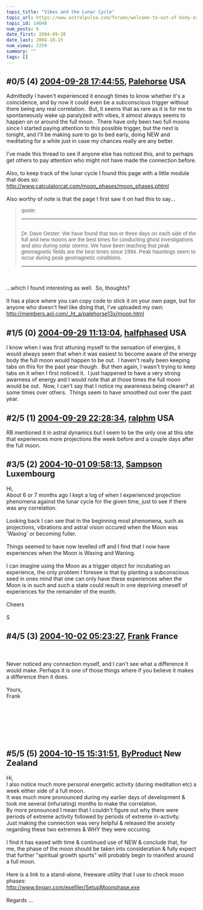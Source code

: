 ```yaml
---
topic_title: "Vibes and the Lunar Cycle"
topic_url: https://www.astralpulse.com/forums/welcome-to-out-of-body-experiences!/vibes-and-the-lunar-cycle
topic_id: 14648
num_posts: 6
date_first: 2004-09-28
date_last: 2004-10-15
num_views: 2259
summary: ""
tags: []
---
```


## \#0/5 (4) [2004-09-28 17:44:55](https://www.astralpulse.com/forums/index.php?msg=129512), [Palehorse](https://www.astralpulse.com/forums/profile/?u=5313) USA ##
<section>
Admittedly I haven't experienced it enough times to know whether it's a coincidence, and by now it could even be a subconscious trigger without there being any real correlation.  But, it seems that as rare as it is for me to spontaneously wake up paralyzed with vibes, it almost always seems to happen on or around the full moon.  There have only been two full moons since I started paying attention to this possible trigger, but the next is tonight, and I'll be making sure to go to bed early, doing NEW and meditating for a while just in case my chances really are any better.
<br>
<br>
I've made this thread to see if anyone else has noticed this, and to perhaps get others to pay attention who might not have made the connection before.
<br>
<br>
Also, to keep track of the lunar cycle I found this page with a little module that does so:
<a class="bbc_link" href="http://www.calculatorcat.com/moon_phases/moon_phases.phtml" rel="noopener" target="_blank">
 http://www.calculatorcat.com/moon_phases/moon_phases.phtml
</a>
<br>
<br>
Also worthy of note is that the page I first saw it on had this to say...
<blockquote id='"quote"'>
 <font face='"Arial"' id='"quote"' size='"1"'>
  quote:
  <hr height='"1"' id='"quote"' noshade=""/>
  <br>
  Dr. Dave Oester: We have found that two or three days on each side of the full and new moons are the best times for conducting ghost investigations and also during solar storms. We have been teaching that peak geomagnetic fields are the best times since 1994. Peak hauntings seem to occur during peak geomagnetic conditions.
  <hr height='"1"' id='"quote"' noshade=""/>
 </font>
</blockquote>
<br>
<br>
...which I found interesting as well.  So, thoughts?
<br>
<br>
It has a place where you can copy code to stick it on your own page, but for anyone who doesn't feel like doing that, I've uploaded my own:
<a class="bbc_link" href="http://members.aol.com/_ht_a/palehorse13x/moon.html" rel="noopener" target="_blank">
 http://members.aol.com/_ht_a/palehorse13x/moon.html
</a>
</section>

## \#1/5 (0) [2004-09-29 11:13:04](https://www.astralpulse.com/forums/index.php?msg=115298), [halfphased](https://www.astralpulse.com/forums/profile/?u=2995) USA ##
<section>
I know when I was first attuning myself to the sensation of energies, it would always seem that when it was easiest to become aware of the energy body the full moon would happen to be out.  I haven't really been keeping tabs on this for the past year though.  But then again, I wasn't trying to keep tabs on it when I first noticed it.  I just happened to have a very strong awarness of energy and I would note that at those times the full moon would be out.  Now, I can't say that I notice my awareness being clearer? at some times over others.  Things seem to have smoothed out over the past year.
</section>

## \#2/5 (1) [2004-09-29 22:28:34](https://www.astralpulse.com/forums/index.php?msg=115376), [ralphm](https://www.astralpulse.com/forums/profile/?u=488) USA ##
<section>
RB mentioned it in astral dynamics but I seem to be the only one at this site that experiences more projections the week before and a couple days after the full moon.
</section>

## \#3/5 (2) [2004-10-01 09:58:13](https://www.astralpulse.com/forums/index.php?msg=115594), [Sampson](https://www.astralpulse.com/forums/profile/?u=4884) Luxembourg ##
<section>
Hi,
<br>
About 6 or 7 months ago I kept a log of when I experienced projection phenomena against the lunar cycle for the given time, just to see if there was any correlation.
<br>
<br>
Looking back I can see that in the beginning most phenomena, such as projections, vibrations and astral vision occured when the Moon was 'Waxing' or becoming fuller.
<br>
<br>
Things seemed to have now levelled off and I find that I now have experiences when the Moon is Waxing and Waning.
<br>
<br>
I can imagine using the Moon as a trigger object for incubating an experience, the only problem I foresee is that by planting a subconscious seed in ones mind that one can only have these experiences when the Moon is in such and such a state could result in one depriving oneself of experiences for the remainder of the month.
<br>
<br>
Cheers
<br>
<br>
S
</section>

## \#4/5 (3) [2004-10-02 05:23:27](https://www.astralpulse.com/forums/index.php?msg=115683), [Frank](https://www.astralpulse.com/forums/profile/?u=359) France ##
<section>
<br>
<br>
Never noticed any connection myself, and I can't see what a difference it would make. Perhaps it is one of those things where if you believe it makes a difference then it does.
<br>
<br>
Yours,
<br>
Frank
<br>
<br>
<br>
<br>
<br>
<br>
<br>
</section>

## \#5/5 (5) [2004-10-15 15:31:51](https://www.astralpulse.com/forums/index.php?msg=130192), [ByProduct](https://www.astralpulse.com/forums/profile/?u=4800) New Zealand ##
<section>
Hi,
<br>
I also notice much more personal energetic activity (during meditation etc) a week either side of a full moon.
<br>
It was much more pronounced during my earlier days of development &amp; took me several (infuriating) months to make the correlation.
<br>
By more pronounced I mean that I couldn't figure out why there were periods of extreme activity followed by periods of extreme in-activity.
<br>
Just making the connection was very helpful &amp; released the anxiety regarding these two extremes &amp; WHY they were occuring.
<br>
<br>
I find it has eased with time &amp; continued use of NEW &amp; conclude that, for me, the phase of the moon should be taken into consideration &amp; fully expect that further "spiritual growth spurts" will probably begin to manifest around a full moon.
<br>
<br>
Here is a link to a stand-alone, freeware utility that I use to check moon phases:
<br>
<a class="bbc_link" href="http://www.tingan.com/exefiler/SetupMoonphase.exe" rel="noopener" target="_blank">
 http://www.tingan.com/exefiler/SetupMoonphase.exe
</a>
<br>
<br>
Regards ...
</section>